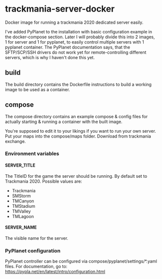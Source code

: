 # trackmania-server-docker

Docker image for running a trackmania 2020 dedicated server easily.

I've added PyPlanet to the installation with basic configuration example in the docker-compose section. Later I will probably divide this into 2 images, 1 for server and 1 for pyplanet, to easily control multiple servers with 1 pyplanet container. The PyPlanet documentation says, that the SFTP/SCP/SSH drivers do not work yet for remote-controlling different servers, which is why I haven't done this yet.

## build

The build directory contains the Dockerfile instructions to build a working image to be used as a container.

## compose

The compose directory contains an example compose & config files for actually starting & running a container with the built image.

You're supposed to edit it to your likings if you want to run your own server. Put your maps into the compose/maps folder. Download from trackmania exchange.

### Environment variables

#### SERVER_TITLE

The TitleID for the game the server should be running. By default set to Trackmania 2020. Possible values are:

* Trackmania
* SMStorm
* TMCanyon
* TMStadium
* TMValley
* TMLagoon

#### SERVER_NAME

The visible name for the server.

### PyPlanet configuration

PyPlanet controller can be configured via compose/pyplanet/settings/*.yaml files. For documentation, go to: https://pypla.net/en/latest/intro/configuration.html
